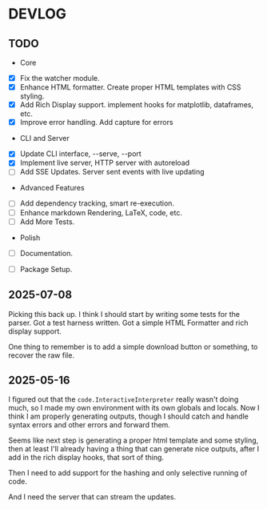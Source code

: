 # DEVLOG

## TODO


* Core
 - [X] Fix the watcher module.
 - [X] Enhance HTML formatter.  Create proper HTML templates with CSS styling.
 - [X] Add Rich Display support. implement hooks for matplotlib, dataframes, etc.
 - [X] Improve error handling.  Add capture for errors
* CLI and Server
 - [X] Update CLI interface, --serve, --port
 - [X] Implement live server, HTTP server with autoreload
 - [ ] Add SSE Updates. Server sent events with live updating
* Advanced Features
 - [ ] Add dependency tracking, smart re-execution.
 - [ ] Enhance markdown Rendering, LaTeX, code, etc.
 - [ ] Add More Tests.
* Polish
 - [ ] Documentation.
 - [ ] Package Setup.
 

## 2025-07-08

Picking this back up. I think I should start by writing some tests for the
parser.  Got a test harness written.  Got a simple HTML Formatter and rich
display support.

One thing to remember is to add a simple download button or something, to
recover the raw file.

## 2025-05-16

I figured out that the `code.InteractiveInterpreter` really wasn't doing much,
so I made my own environment with its own globals and locals. Now I think I am
properly generating outputs, though I should catch and handle syntax errors and
other errors and forward them.

Seems like next step is generating a proper html template and some styling, 
then at least I'll already having a thing that can generate nice outputs, after
I add in the rich display hooks, that sort of thing.

Then I need to add support for the hashing and only selective running of code.

And I need the server that can stream the updates.
